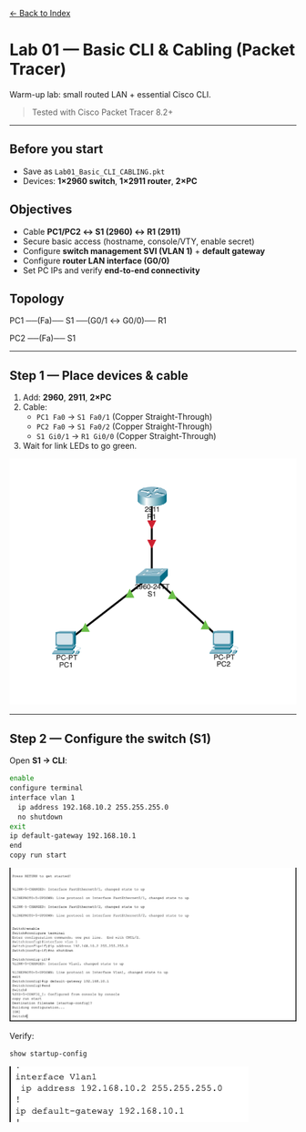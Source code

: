 [← Back to Index](../../README.md)

# Lab 01 — Basic CLI & Cabling (Packet Tracer)

Warm-up lab: small routed LAN + essential Cisco CLI.

> Tested with Cisco Packet Tracer 8.2+

---

## Before you start
- Save as `Lab01_Basic_CLI_CABLING.pkt`
- Devices: **1×2960 switch**, **1×2911 router**, **2×PC**

## Objectives
- Cable **PC1/PC2 ↔ S1 (2960) ↔ R1 (2911)**
- Secure basic access (hostname, console/VTY, enable secret)
- Configure **switch management SVI (VLAN 1)** + **default gateway**
- Configure **router LAN interface (G0/0)**
- Set PC IPs and verify **end-to-end connectivity**

## Topology
PC1 ──(Fa)── S1 ──(G0/1 ↔ G0/0)── R1

PC2 ──(Fa)── S1

---

## Step 1 — Place devices & cable
1. Add: **2960**, **2911**, **2×PC**
2. Cable:
   - `PC1 Fa0` → `S1 Fa0/1` (Copper Straight-Through)
   - `PC2 Fa0` → `S1 Fa0/2` (Copper Straight-Through)
   - `S1 Gi0/1` → `R1 Gi0/0` (Copper Straight-Through)
3. Wait for link LEDs to go green.

![Devices & Cabling](https://raw.githubusercontent.com/ProJensen/Network-Packet-Tracer-Labs/refs/heads/main/labs/01-basic-cli-and-cabling/screenshots/Place_Devices_Cable.png)

---

## Step 2 — Configure the switch (S1)
Open **S1 → CLI**:

```bash
enable
configure terminal
interface vlan 1
  ip address 192.168.10.2 255.255.255.0
  no shutdown
exit
ip default-gateway 192.168.10.1
end
copy run start
```
![Configure S1](https://raw.githubusercontent.com/ProJensen/Network-Packet-Tracer-Labs/refs/heads/main/labs/01-basic-cli-and-cabling/screenshots/Configure_S1.png)

Verify:

```bash
show startup-config
```
![Verify S1](https://raw.githubusercontent.com/ProJensen/Network-Packet-Tracer-Labs/refs/heads/main/labs/01-basic-cli-and-cabling/screenshots/Verify_S1.png)
